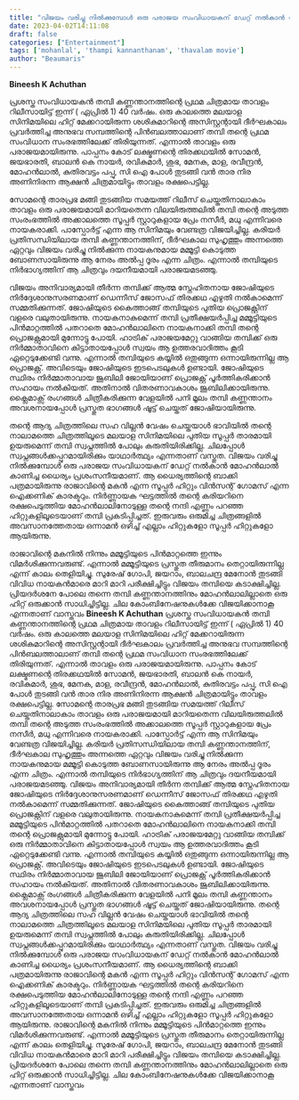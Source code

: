 ```yaml
---
title: "വിജയം വരിച്ചു നിൽക്കുമ്പോൾ ഒരു പരാജയ സംവിധായകന് ഡേറ്റ് നൽകാൻ മോഹൻലാൽ കാണിച്ച ധൈര്യം പ്രശംസനീയമാണ്"
date: 2023-04-02T14:11:08
draft: false
categories: ["Entertainment"]
tags: ['mohanlal', 'thampi kannanthanam', 'thavalam movie']
author: "Beaumaris"
---
```


<strong>Bineesh K Achuthan</strong>

പ്രശസ്ത സംവിധായകൻ തമ്പി കണ്ണന്താനത്തിന്റെ പ്രഥമ ചിത്രമായ താവളം റിലീസായിട്ട് ഇന്ന് ( ഏപ്രിൽ 1) 40 വർഷം. ഒരു കാലത്തെ മലയാള സിനിമയിലെ ഹിറ്റ് മേക്കറായിരുന്ന ശശികുമാറിന്റെ അസിസ്റ്റന്റായി ദീർഘകാലം പ്രവർത്തിച്ച അനുഭവ സമ്പത്തിന്റെ പിൻബലത്താലാണ് തമ്പി തന്റെ പ്രഥമ സംവിധാന സംരഭത്തിലേക്ക് തിരിയുന്നത്. എന്നാൽ താവളം ഒരു പരാജയമായിരുന്നു. പാപ്പനം കോട് ലക്ഷ്മണന്റെ തിരക്കഥയിൽ സോമൻ, ജയഭാരതി, ബാലൻ കെ നായർ, രവികുമാർ, ശുഭ, മേനക, മാള, രവീന്ദ്രൻ, മോഹൻലാൽ, കുതിരവട്ടം പപ്പു, സി ഐ പോൾ തുടങ്ങി വൻ താര നിര അണിനിരന്ന ആക്ഷൻ ചിത്രമായിട്ടും താവളം രക്ഷപെട്ടില്ല.

സോമന്റെ താരപ്രഭ മങ്ങി തുടങ്ങിയ സമയത്ത് റിലീസ് ചെയ്തതിനാലാകാം താവളം ഒരു പരാജയമായി മാറിയതെന്ന വിലയിരുത്തലിൽ തമ്പി തന്റെ അടുത്ത സംരംഭത്തിൽ അക്കാലത്തെ സൂപ്പർ സ്റ്റാറുകളായ പ്രേം നസീർ, മധു എന്നിവരെ നായകരാക്കി. പാസ്പോർട്ട് എന്ന ആ സിനിമയും വേണ്ടത്ര വിജയിച്ചില്ല. കരിയർ പ്രതിസന്ധിയിലായ തമ്പി കണ്ണന്താനത്തിന്, ദീർഘകാല സുഹൃത്തും അന്നത്തെ ഏറ്റവും വിജയം വരിച്ചു നിൽക്കുന്ന നായകനുമായ മമ്മൂട്ടി കൊടുത്ത ബോണസായിരുന്നു ആ നേരം അൽപ്പ ദൂരം എന്ന ചിത്രം. എന്നാൽ തമ്പിയുടെ നിർഭാഗ്യത്തിന് ആ ചിത്രവും ദയനീയമായി പരാജയമടഞ്ഞു.

വിജയം അനിവാര്യമായി തീർന്ന തമ്പിക്ക് ആത്മ സ്നേഹിതനായ ജോഷിയുടെ നിർദ്ദേശാനുസരണമാണ് ഡെന്നീസ് ജോസഫ് തിരക്കഥ എഴുതി നൽകാമെന്ന് സമ്മതിക്കുന്നത്. ജോഷിയുടെ കൈത്താങ്ങ്‌ തമ്പിയുടെ പുതിയ പ്രൊജക്റ്റിന് വളരെ വലുതായിരുന്നു. നായകനാകുമെന്ന് തമ്പി പ്രതീക്ഷയർപ്പിച്ച മമ്മൂട്ടിയുടെ പിൻമാറ്റത്തിൽ പതറാതെ മോഹൻലാലിനെ നായകനാക്കി തമ്പി തന്റെ പ്രൊജക്റ്റുമായി മുന്നോട്ടു പോയി. ഹാട്രിക് പരാജയമേറ്റു വാങ്ങിയ തമ്പിക്ക് ഒരു നിർമ്മാതാവിനെ കിട്ടാതായപ്പോൾ സ്വയം ആ ഉത്തരവാദിത്തം കൂടി ഏറ്റെടുക്കേണ്ടി വന്നു. എന്നാൽ തമ്പിയുടെ കയ്യിൽ ഒതുങ്ങുന്ന ഒന്നായിരുന്നില്ല ആ പ്രൊജക്റ്റ്. അവിടെയും ജോഷിയുടെ ഇടപെടലുകൾ ഉണ്ടായി. ജോഷിയുടെ സ്ഥിരം നിർമ്മാതാവായ ജൂബിലി ജോയിയാണ് പ്രൊജക്റ്റ് പൂർത്തികരിക്കാൻ സഹായം നൽകിയത്. അതിനാൽ വിതരണാവകാശം ജൂബിലിക്കായിരുന്നു. ക്ലൈമാക്സ് രംഗങ്ങൾ ചിത്രീകരിക്കുന്ന വേളയിൽ പനി മൂലം തമ്പി കണ്ണന്താനം
അവശനായപ്പോൾ പ്രസ്തുത ഭാഗങ്ങൾ ഷൂട്ട് ചെയ്തത് ജോഷിയായിരുന്നു.

തന്റെ ആദ്യ ചിത്രത്തിലെ സഹ വില്ലൻ വേഷം ചെയ്തയാൾ ഭാവിയിൽ തന്റെ നാലാമത്തെ ചിത്രത്തിലൂടെ മലയാള സിനിമയിലെ പുതിയ സൂപ്പർ താരമായി ഉയരുമെന്ന് തമ്പി സ്വപ്നത്തിൽ പോലും കരുതിയിരിക്കില്ല. ചിലപ്പോൾ സ്വപ്നങ്ങൾക്കപ്പുറമായിരിക്കും യാഥാർത്ഥ്യം എന്നതാണ് വസ്തുത. വിജയം വരിച്ചു നിൽക്കുമ്പോൾ ഒരു പരാജയ സംവിധായകന് ഡേറ്റ് നൽകാൻ മോഹൻലാൽ കാണിച്ച ധൈര്യം പ്രശംസനീയമാണ്. ആ ധൈര്യത്തിന്റെ ബാക്കി പത്രമായിരുന്നു രാജാവിന്റെ മകൻ എന്ന സൂപ്പർ ഹിറ്റും വിൻസന്റ് ഗോമസ് എന്ന ഐക്കണിക് കാരക്ടറും. നിർണ്ണായക ഘട്ടത്തിൽ തന്റെ കരിയറിനെ രക്ഷപെടുത്തിയ മോഹൻലാലിനോടുള്ള തന്റെ നന്ദി എണ്ണം പറഞ്ഞ ഹിറ്റുകളിലൂടെയാണ് തമ്പി പ്രകടിപ്പിച്ചത്. ഇരുവരും ഒരുമിച്ച ചിത്രങ്ങളിൽ അവസാനത്തേതായ ഒന്നാമൻ ഒഴിച്ച് എല്ലാം ഹിറ്റുകളോ സൂപ്പർ ഹിറ്റുകളോ ആയിരുന്നു.

രാജാവിന്റെ മകനിൽ നിന്നും മമ്മൂട്ടിയുടെ പിൻമാറ്റത്തെ ഇന്നും വിമർശിക്കുന്നവരുണ്ട്. എന്നാൽ മമ്മൂട്ടിയുടെ പ്രസ്തുത തീരുമാനം തെറ്റായിരുന്നില്ല എന്ന് കാലം തെളിയിച്ചു. സുരേഷ് ഗോപി, ജയറാം, ബാലചന്ദ്ര മേനോൻ തുടങ്ങി വിവിധ നായകൻമാരെ മാറി മാറി പരീക്ഷിച്ചിട്ടും വിജയം തമ്പിയെ കടാക്ഷിച്ചില്ല. പ്രിയദർശനേ പോലെ തന്നെ തമ്പി കണ്ണന്താനത്തിനും മോഹൻലാലില്ലാതെ ഒരു ഹിറ്റ് ഒരുക്കാൻ സാധിച്ചിട്ടില്ല. ചില കോംബിനേഷനുകൾക്കേ വിജയിക്കാനാകൂ എന്നതാണ് വാസ്തവം
**Bineesh K Achuthan** പ്രശസ്ത സംവിധായകൻ തമ്പി കണ്ണന്താനത്തിന്റെ പ്രഥമ ചിത്രമായ താവളം റിലീസായിട്ട് ഇന്ന് ( ഏപ്രിൽ 1) 40 വർഷം. ഒരു കാലത്തെ മലയാള സിനിമയിലെ ഹിറ്റ് മേക്കറായിരുന്ന ശശികുമാറിന്റെ അസിസ്റ്റന്റായി ദീർഘകാലം പ്രവർത്തിച്ച അനുഭവ സമ്പത്തിന്റെ പിൻബലത്താലാണ് തമ്പി തന്റെ പ്രഥമ സംവിധാന സംരഭത്തിലേക്ക് തിരിയുന്നത്. എന്നാൽ താവളം ഒരു പരാജയമായിരുന്നു. പാപ്പനം കോട് ലക്ഷ്മണന്റെ തിരക്കഥയിൽ സോമൻ, ജയഭാരതി, ബാലൻ കെ നായർ, രവികുമാർ, ശുഭ, മേനക, മാള, രവീന്ദ്രൻ, മോഹൻലാൽ, കുതിരവട്ടം പപ്പു, സി ഐ പോൾ തുടങ്ങി വൻ താര നിര അണിനിരന്ന ആക്ഷൻ ചിത്രമായിട്ടും താവളം രക്ഷപെട്ടില്ല. സോമന്റെ താരപ്രഭ മങ്ങി തുടങ്ങിയ സമയത്ത് റിലീസ് ചെയ്തതിനാലാകാം താവളം ഒരു പരാജയമായി മാറിയതെന്ന വിലയിരുത്തലിൽ തമ്പി തന്റെ അടുത്ത സംരംഭത്തിൽ അക്കാലത്തെ സൂപ്പർ സ്റ്റാറുകളായ പ്രേം നസീർ, മധു എന്നിവരെ നായകരാക്കി. പാസ്പോർട്ട് എന്ന ആ സിനിമയും വേണ്ടത്ര വിജയിച്ചില്ല. കരിയർ പ്രതിസന്ധിയിലായ തമ്പി കണ്ണന്താനത്തിന്, ദീർഘകാല സുഹൃത്തും അന്നത്തെ ഏറ്റവും വിജയം വരിച്ചു നിൽക്കുന്ന നായകനുമായ മമ്മൂട്ടി കൊടുത്ത ബോണസായിരുന്നു ആ നേരം അൽപ്പ ദൂരം എന്ന ചിത്രം. എന്നാൽ തമ്പിയുടെ നിർഭാഗ്യത്തിന് ആ ചിത്രവും ദയനീയമായി പരാജയമടഞ്ഞു. വിജയം അനിവാര്യമായി തീർന്ന തമ്പിക്ക് ആത്മ സ്നേഹിതനായ ജോഷിയുടെ നിർദ്ദേശാനുസരണമാണ് ഡെന്നീസ് ജോസഫ് തിരക്കഥ എഴുതി നൽകാമെന്ന് സമ്മതിക്കുന്നത്. ജോഷിയുടെ കൈത്താങ്ങ്‌ തമ്പിയുടെ പുതിയ പ്രൊജക്റ്റിന് വളരെ വലുതായിരുന്നു. നായകനാകുമെന്ന് തമ്പി പ്രതീക്ഷയർപ്പിച്ച മമ്മൂട്ടിയുടെ പിൻമാറ്റത്തിൽ പതറാതെ മോഹൻലാലിനെ നായകനാക്കി തമ്പി തന്റെ പ്രൊജക്റ്റുമായി മുന്നോട്ടു പോയി. ഹാട്രിക് പരാജയമേറ്റു വാങ്ങിയ തമ്പിക്ക് ഒരു നിർമ്മാതാവിനെ കിട്ടാതായപ്പോൾ സ്വയം ആ ഉത്തരവാദിത്തം കൂടി ഏറ്റെടുക്കേണ്ടി വന്നു. എന്നാൽ തമ്പിയുടെ കയ്യിൽ ഒതുങ്ങുന്ന ഒന്നായിരുന്നില്ല ആ പ്രൊജക്റ്റ്. അവിടെയും ജോഷിയുടെ ഇടപെടലുകൾ ഉണ്ടായി. ജോഷിയുടെ സ്ഥിരം നിർമ്മാതാവായ ജൂബിലി ജോയിയാണ് പ്രൊജക്റ്റ് പൂർത്തികരിക്കാൻ സഹായം നൽകിയത്. അതിനാൽ വിതരണാവകാശം ജൂബിലിക്കായിരുന്നു. ക്ലൈമാക്സ് രംഗങ്ങൾ ചിത്രീകരിക്കുന്ന വേളയിൽ പനി മൂലം തമ്പി കണ്ണന്താനം അവശനായപ്പോൾ പ്രസ്തുത ഭാഗങ്ങൾ ഷൂട്ട് ചെയ്തത് ജോഷിയായിരുന്നു. തന്റെ ആദ്യ ചിത്രത്തിലെ സഹ വില്ലൻ വേഷം ചെയ്തയാൾ ഭാവിയിൽ തന്റെ നാലാമത്തെ ചിത്രത്തിലൂടെ മലയാള സിനിമയിലെ പുതിയ സൂപ്പർ താരമായി ഉയരുമെന്ന് തമ്പി സ്വപ്നത്തിൽ പോലും കരുതിയിരിക്കില്ല. ചിലപ്പോൾ സ്വപ്നങ്ങൾക്കപ്പുറമായിരിക്കും യാഥാർത്ഥ്യം എന്നതാണ് വസ്തുത. വിജയം വരിച്ചു നിൽക്കുമ്പോൾ ഒരു പരാജയ സംവിധായകന് ഡേറ്റ് നൽകാൻ മോഹൻലാൽ കാണിച്ച ധൈര്യം പ്രശംസനീയമാണ്. ആ ധൈര്യത്തിന്റെ ബാക്കി പത്രമായിരുന്നു രാജാവിന്റെ മകൻ എന്ന സൂപ്പർ ഹിറ്റും വിൻസന്റ് ഗോമസ് എന്ന ഐക്കണിക് കാരക്ടറും. നിർണ്ണായക ഘട്ടത്തിൽ തന്റെ കരിയറിനെ രക്ഷപെടുത്തിയ മോഹൻലാലിനോടുള്ള തന്റെ നന്ദി എണ്ണം പറഞ്ഞ ഹിറ്റുകളിലൂടെയാണ് തമ്പി പ്രകടിപ്പിച്ചത്. ഇരുവരും ഒരുമിച്ച ചിത്രങ്ങളിൽ അവസാനത്തേതായ ഒന്നാമൻ ഒഴിച്ച് എല്ലാം ഹിറ്റുകളോ സൂപ്പർ ഹിറ്റുകളോ ആയിരുന്നു. രാജാവിന്റെ മകനിൽ നിന്നും മമ്മൂട്ടിയുടെ പിൻമാറ്റത്തെ ഇന്നും വിമർശിക്കുന്നവരുണ്ട്. എന്നാൽ മമ്മൂട്ടിയുടെ പ്രസ്തുത തീരുമാനം തെറ്റായിരുന്നില്ല എന്ന് കാലം തെളിയിച്ചു. സുരേഷ് ഗോപി, ജയറാം, ബാലചന്ദ്ര മേനോൻ തുടങ്ങി വിവിധ നായകൻമാരെ മാറി മാറി പരീക്ഷിച്ചിട്ടും വിജയം തമ്പിയെ കടാക്ഷിച്ചില്ല. പ്രിയദർശനേ പോലെ തന്നെ തമ്പി കണ്ണന്താനത്തിനും മോഹൻലാലില്ലാതെ ഒരു ഹിറ്റ് ഒരുക്കാൻ സാധിച്ചിട്ടില്ല. ചില കോംബിനേഷനുകൾക്കേ വിജയിക്കാനാകൂ എന്നതാണ് വാസ്തവം
